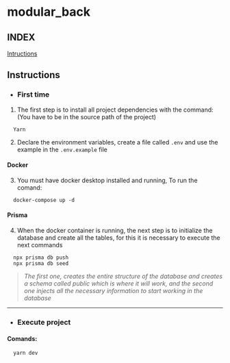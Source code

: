 # modular_back

## INDEX
[Intructions](Instructions)


## Instructions

 * ### First time
1. The first step is to install all project dependencies with the command: (You have to be in the source path of the project)
~~~
  Yarn
~~~
2. Declare the environment variables, create a file called ```.env``` and use the example in the ```.env.example``` file
#### Docker  
3. You must have docker desktop installed and running, To run the comand:
~~~
  docker-compose up -d
~~~
#### Prisma
4. When the docker container is running, the next step is to initialize the database and create all the tables, for this it is necessary to execute the next commands
~~~
  npx prisma db push
  npx prisma db seed
~~~
>  _The first one, creates the entire structure of the database and creates a schema called public which is where it will work, and the second one injects all the necessary information to start working in the database_ 

---

 * ### Execute project
#### Comands:
~~~
  yarn dev
~~~
